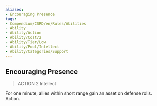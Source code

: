 ```yaml
---
aliases:
- Encouraging Presence
tags:
- Compendium/CSRD/en/Rules/Abilities
- Ability
- Ability/Action
- Ability/Cost/2
- Ability/Tier/Low
- Ability/Pool/Intellect
- Ability/Categories/Support
---
```


  
## Encouraging Presence  
>ACTION 2  Intellect  
  
For one minute, allies within short range gain an asset on defense rolls. Action.